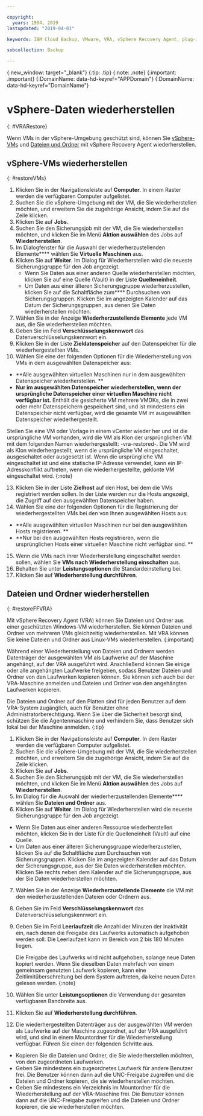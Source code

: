 ```yaml
---

copyright:
  years: 1994, 2019
lastupdated: "2019-04-01"

keywords: IBM Cloud Backup, VMware, VRA, vSphere Recovery Agent, plug-in, plugin, EVault, Carbonite, vSphere, backups

subcollection: Backup

---
```

{:new_window: target="_blank"}
{:tip: .tip}
{:note: .note}
{:important: .important}
{:DomainName: data-hd-keyref="APPDomain"}
{:DomainName: data-hd-keyref="DomainName"}

# vSphere-Daten wiederherstellen
{: #VRARestore}

Wenn VMs in der vSphere-Umgebung geschützt sind, können Sie [vSphere-VMs](#restoreVMs) und [Dateien und Ordner](#restoreFFVRA) mit vSphere Recovery Agent wiederherstellen.

## vSphere-VMs wiederherstellen
{: #restoreVMs}

1.	Klicken Sie in der Navigationsleiste auf **Computer**. In einem Raster werden die verfügbaren Computer aufgelistet.
2.	Suchen Sie die vSphere-Umgebung mit der VM, die Sie wiederherstellen möchten, und erweitern Sie die zugehörige Ansicht, indem Sie auf die Zeile klicken.
3.	Klicken Sie auf **Jobs**.
4.	Suchen Sie den Sicherungsjob mit der VM, die Sie wiederherstellen möchten, und klicken Sie im Menü **Aktion auswählen** des Jobs auf **Wiederherstellen**.
5.	Im Dialogfenster für die Auswahl der wiederherzustellenden Elemente**** wählen Sie **Virtuelle Maschinen** aus.
6.	Klicken Sie auf **Weiter**. Im Dialog für Wiederherstellen wird die neueste Sicherungsgruppe für den Job angezeigt.
    * Wenn Sie Daten aus einer anderen Quelle wiederherstellen möchten, klicken Sie auf eine Quelle (Vault) in der Liste **Quelleneinheit**.
    *	Um Daten aus einer älteren Sicherungsgruppe wiederherzustellen, klicken Sie auf die Schaltfläche zum**** Durchsuchen von Sicherungsgruppen. Klicken Sie im angezeigten Kalender auf das Datum der Sicherungsgruppen, aus denen Sie Daten wiederherstellen möchten.
7.	Wählen Sie in der Anzeige **Wiederherzustellende Elemente** jede VM aus, die Sie wiederherstellen möchten.
8.	Geben Sie im Feld **Verschlüsselungskennwort** das Datenverschlüsselungskennwort ein.
9.	Klicken Sie in der Liste **Zieldatenspeicher** auf den Datenspeicher für die wiederhergestellten VMs.
10.	Wählen Sie eine der folgenden Optionen für die Wiederherstellung von VMs in dem ausgewählten Datenspeicher aus:
  * **Alle ausgewählten virtuellen Maschinen nur in dem ausgewählten Datenspeicher wiederherstellen. **
  * **Nur im ausgewählten Datenspeicher wiederherstellen, wenn der ursprüngliche Datenspeicher einer virtuellen Maschine nicht verfügbar ist.** Enthält die gesicherte VM mehrere VMDKs, die in zwei oder mehr Datenspeichern gespeichert sind, und ist mindestens ein Datenspeicher nicht verfügbar, wird die gesamte VM im ausgewählten Datenspeicher wiederhergestellt.

  Stellen Sie eine VM oder Vorlage in einem vCenter wieder her und ist die ursprüngliche VM vorhanden, wird die VM als Klon der ursprünglichen VM mit dem folgenden Namen wiederhergestellt: <VMname>-vra-restored-<Date>. Die VM wird als Klon wiederhergestellt, wenn die ursprüngliche VM eingeschaltet, ausgeschaltet oder ausgesetzt ist. Wenn die ursprüngliche VM eingeschaltet ist und eine statische IP-Adresse verwendet, kann ein IP-Adresskonflikt auftreten, wenn die wiederhergestellte, geklonte VM eingeschaltet wird.
  {:note}

13.	Klicken Sie in der Liste **Zielhost** auf den Host, bei dem die VMs registriert werden sollen. In der Liste werden nur die Hosts angezeigt, die Zugriff auf den ausgewählten Datenspeicher haben.
14.	Wählen Sie eine der folgenden Optionen für die Registrierung der wiederhergestellten VMs bei den von Ihnen ausgewählten Hosts aus:
  * **Alle ausgewählten virtuellen Maschinen nur bei den ausgewählten Hosts registrieren. **
  * **Nur bei den ausgewählten Hosts registrieren, wenn die ursprünglichen Hosts einer virtuellen Maschine nicht verfügbar sind. **
15.	Wenn die VMs nach ihrer Wiederherstellung eingeschaltet werden sollen, wählen Sie **VMs nach Wiederherstellung einschalten** aus.
16.	Behalten Sie unter **Leistungsoptionen** die Standardeinstellung bei.
17.	Klicken Sie auf **Wiederherstellung durchführen**.

## Dateien und Ordner wiederherstellen
{: #restoreFFVRA}

Mit vSphere Recovery Agent (VRA) können Sie Dateien und Ordner aus einer geschützten Windows-VM wiederherstellen. Sie können Dateien und Ordner von mehreren VMs gleichzeitig wiederherstellen. Mit VRA können Sie keine Dateien und Ordner aus Linux-VMs wiederherstellen.
{:important}

Während einer Wiederherstellung von Dateien und Ordnern werden Datenträger der ausgewählten VM als Laufwerke auf der Maschine angehängt, auf der VRA ausgeführt wird. Anschließend können Sie einige oder alle angehängten Laufwerke freigeben, sodass Benutzer Dateien und Ordner von den Laufwerken kopieren können. Sie können sich auch bei der VRA-Maschine anmelden und Dateien und Ordner von den angehängten Laufwerken kopieren.

Die Dateien und Ordner auf den Platten sind für jeden Benutzer auf dem VRA-System zugänglich, auch für Benutzer ohne Administratorberechtigung. Wenn Sie über die Sicherheit besorgt sind, schützen Sie die Agentenmaschine und verhindern Sie, dass Benutzer sich lokal bei der Maschine anmelden.
{:tip}

1. Klicken Sie in der Navigationsleiste auf **Computer**. In dem Raster werden die verfügbaren Computer aufgelistet.
2. Suchen Sie die vSphere-Umgebung mit der VM, die Sie wiederherstellen möchten, und erweitern Sie die zugehörige Ansicht, indem Sie auf die Zeile klicken.
3. Klicken Sie auf **Jobs**.
4. Suchen Sie den Sicherungsjob mit der VM, die Sie wiederherstellen möchten, und klicken Sie im Menü **Aktion auswählen** des Jobs auf **Wiederherstellen**.
5. Im Dialog für die Auswahl der wiederherzustellenden Elemente**** wählen Sie **Dateien und Ordner** aus.
6. Klicken Sie auf **Weiter**. Im Dialog für Wiederherstellen wird die neueste Sicherungsgruppe für den Job angezeigt.
  * Wenn Sie Daten aus einer anderen Ressource wiederherstellen möchten, klicken Sie in der Liste für die Quelleneinheit (Vault) auf eine Quelle.
  * Um Daten aus einer älteren Sicherungsgruppe wiederherzustellen, klicken Sie auf die Schaltfläche zum Durchsuchen von Sicherungsgruppen. Klicken Sie im angezeigten Kalender auf das Datum der Sicherungsgruppe, aus der Sie Daten wiederherstellen möchten. Klicken Sie rechts neben dem Kalender auf die Sicherungsgruppe, aus der Sie Daten wiederherstellen möchten.
7. Wählen Sie in der Anzeige **Wiederherzustellende Elemente** die VM mit den wiederherzustellenden Dateien oder Ordnern aus.
8. Geben Sie im Feld **Verschlüsselungskennwort** das Datenverschlüsselungskennwort ein.
9. Geben Sie im Feld **Leerlaufzeit** die Anzahl der Minuten der Inaktivität ein, nach denen die Freigabe des Laufwerks automatisch aufgehoben werden soll. Die Leerlaufzeit kann im Bereich von 2 bis 180 Minuten liegen. 

    Die Freigabe des Laufwerks wird nicht aufgehoben, solange neue Daten kopiert werden. Wenn Sie dieselben Daten mehrfach von einem gemeinsam genutzten Laufwerk kopieren, kann eine Zeitlimitüberschreitung bei dem System auftreten, da keine neuen Daten gelesen werden.
    {:note}

10.	Wählen Sie unter **Leistungsoptionen** die Verwendung der gesamten verfügbaren Bandbreite aus.
11.	Klicken Sie auf **Wiederherstellung durchführen**.
12. Die wiederhergestellten Datenträger aus der ausgewählten VM werden als Laufwerke auf der Maschine zugeordnet, auf der VRA ausgeführt wird, und sind in einem Mountordner für die Wiederherstellung verfügbar.  Führen Sie einen der folgenden Schritte aus.
  * Kopieren Sie die Dateien und Ordner, die Sie wiederherstellen möchten, von den zugeordneten Laufwerken.
  * Geben Sie mindestens ein zugeordnetes Laufwerk für andere Benutzer frei. Die Benutzer können dann auf die UNC-Freigabe zugreifen und die Dateien und Ordner kopieren, die sie wiederherstellen möchten.
  * Geben Sie mindestens ein Verzeichnis im Mountordner für die Wiederherstellung auf der VRA-Maschine frei. Die Benutzer können dann auf die UNC-Freigabe zugreifen und die Dateien und Ordner kopieren, die sie wiederherstellen möchten.
